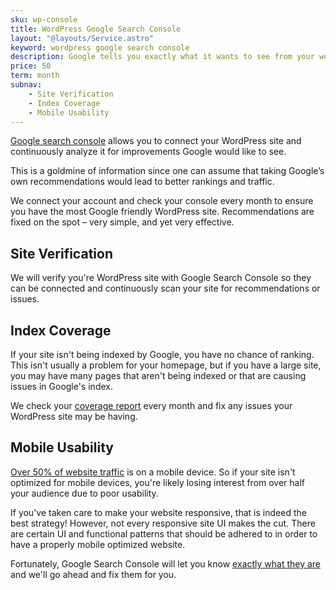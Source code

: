 ```yaml
---
sku: wp-console
title: WordPress Google Search Console
layout: "@layouts/Service.astro"
keyword: wordpress google search console
description: Google tells you exactly what it wants to see from your website in a console you can connect. We implement all of its suggestions every month so there's no guesswork whether you're doing things right.
price: 50
term: month
subnav: 
    - Site Verification
    - Index Coverage
    - Mobile Usability
---
```


[Google search console](https://search.google.com/search-console/about) allows you to connect your WordPress site and continuously analyze it for improvements Google would like to see.

This is a goldmine of information since one can assume that taking Google’s own recommendations would lead to better rankings and traffic.

We connect your account and check your console every month to ensure you have the most Google friendly WordPress site. Recommendations are fixed on the spot – very simple, and yet very effective.

## Site Verification

We will verify you're WordPress site with Google Search Console so they can be connected and continuously scan your site for recommendations or issues. 

## Index Coverage

If your site isn't being indexed by Google, you have no chance of ranking. This isn't usually a problem for your homepage, but if you have a large site, you may have many pages that aren't being indexed or that are causing issues in Google's index. 

We check your [coverage report](https://support.google.com/webmasters/answer/7440203) every month and fix any issues your WordPress site may be having. 

## Mobile Usability

[Over 50% of website traffic](https://www.statista.com/statistics/277125/share-of-website-traffic-coming-from-mobile-devices) is on a mobile device. So if your site isn't optimized for mobile devices, you're likely losing interest from over half your audience due to poor usability. 

If you've taken care to make your website responsive, that is indeed the best strategy! However, not every responsive site UI makes the cut. There are certain UI and functional patterns that should be adhered to in order to have a properly mobile optimized website. 

Fortunately, Google Search Console will let you know [exactly what they are](https://support.google.com/webmasters/answer/9063469) and we'll go ahead and fix them for you. 


